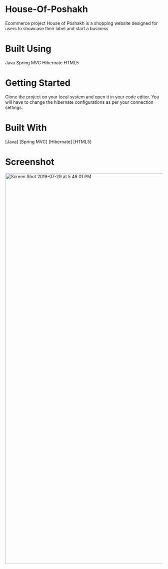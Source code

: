 # House-Of-Poshakh
Ecommerce project House of Poshakh is a shopping website designed for users to showcase their label
and start a business

# Built Using
Java Spring MVC Hibernate HTML5

# Getting Started
Clone the project on your local system and open it in your code editor. You will have to change the hibernate configurations as per your connection settings.

# Built With
[Java]
[Spring MVC]
[Hibernate]
[HTML5]

# Screenshot

<img width="1246" alt="Screen Shot 2019-07-29 at 5 48 01 PM" src="https://user-images.githubusercontent.com/32042786/62085391-72be7b00-b229-11e9-9e80-434d5c00f094.png">
